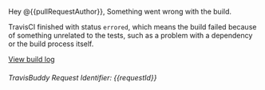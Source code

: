 Hey @{{pullRequestAuthor}},
Something went wrong with the build.

TravisCI finished with status `errored`, which means the build failed because of something unrelated to the tests, such as a problem with a dependency or the build process itself.

<a href="{{link}}">View build log</a>

###### TravisBuddy Request Identifier: {{requestId}}

